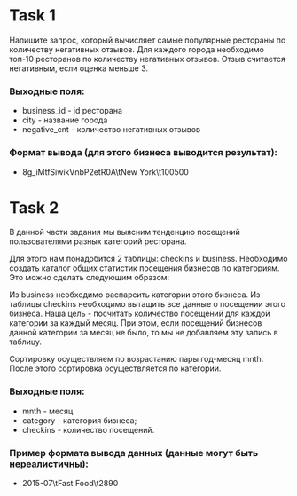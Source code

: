 # Task 1 

Напишите запрос, который вычисляет самые популярные рестораны по количеству негативных отзывов. Для каждого города необходимо топ-10 ресторанов по количеству негативных отзывов. Отзыв считается негативным, если оценка меньше 3.

### Выходные поля:
- business_id - id ресторана
- city - название города
- negative_cnt - количество негативных отзывов
  
### Формат вывода (для этого бизнеса выводится результат):
- 8g_iMtfSiwikVnbP2etR0A\tNew York\t100500

# Task 2 

В данной части задания мы выясним тенденцию посещений пользователями разных категорий ресторана.

Для этого нам понадобится 2 таблицы: checkins и business. Необходимо создать каталог общих статистик посещения бизнесов по категориям. Это можно сделать следующим образом:

Из business необходимо распарсить категории этого бизнеса.
Из таблицы checkins необходимо вытащить все данные о посещении этого бизнеса.
Наша цель - посчитать количество посещений для каждой категории за каждый месяц. При этом, если посещений бизнесов данной категории за месяц не было, то мы не добавляем эту запись в таблицу.
  
Сортировку осуществляем по возрастанию пары год-месяц mnth. После этого сортировка осуществляется по категории.

### Выходные поля:
- mnth - месяц
- category - категория бизнеса;
- checkins - количество посещений.


### Пример формата вывода данных (данные могут быть нереалистичны):
- 2015-07\tFast Food\t2890

  
